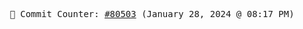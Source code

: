 <p align="center">
    <samp>
        📮 Commit Counter: <a href="https://github.com/Javascript-void0/Javascript-void0/commits/main">#80503</a> (January 28, 2024 @ 08:17 PM)
    </samp>
</p>
